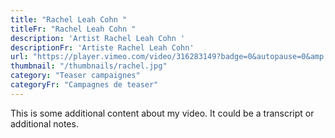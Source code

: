 ```yaml
---
title: "Rachel Leah Cohn "
titleFr: "Rachel Leah Cohn "
description: 'Artist Rachel Leah Cohn '
descriptionFr: 'Artiste Rachel Leah Cohn'
url: "https://player.vimeo.com/video/316283149?badge=0&autopause=0&amp;autoplay=1&player_id=0&app_id=58479/embed"
thumbnail: "/thumbnails/rachel.jpg"
category: "Teaser campaignes"
categoryFr: "Campagnes de teaser"
---
```


This is some additional content about my video. It could be a transcript or additional notes.